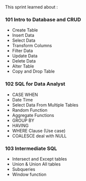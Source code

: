 This sprint learned about :
### 101 Intro to Database and CRUD
- Create Table
- Insert Data
- Select Data
- Transform Columns
- Filter Data
- Update Data
- Delete Data
- Alter Table
- Copy and Drop Table

### 102 SQL for Data Analyst
- CASE WHEN
- Date Time
- Select Data From Multiple Tables
- Random Function
- Aggregate Functions
- GROUP BY
- HAVING
- WHERE Clause (Use case)
- COALESCE deal with NULL

### 103 Intermediate SQL
- Intersect and Except tables
- Union & Union All tables
- Subqueries
- Window function
